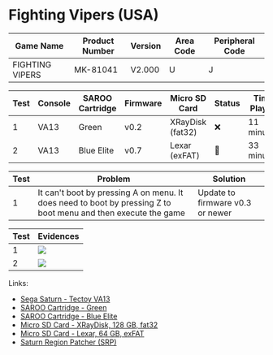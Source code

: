 # Fighting Vipers (USA)

| Game Name       | Product Number | Version | Area Code | Peripheral Code |
| --------------- | -------------- | ------- | --------- | --------------- |
| FIGHTING VIPERS | MK-81041       | V2.000  | U         | J               |

| Test | Console | SAROO Cartridge | Firmware | Micro SD Card    | Status | Time Played |
| ---- | ------- | --------------- | -------- | ---------------- | ------ | ----------- |
| 1    | VA13    | Green           | v0.2     | XRayDisk (fat32) | :x:    | 11 minutes  |
| 2    | VA13    | Blue Elite      | v0.7     | Lexar (exFAT)    | :100:  | 33 minutes  |

| Test | Problem                                                                                                        | Solution                         |
| ---- | -------------------------------------------------------------------------------------------------------------- | -------------------------------- |
| 1    | It can't boot by pressing A on menu. It does need to boot by pressing Z to boot menu and then execute the game | Update to firmware v0.3 or newer |

| Test | Evidences                                                                                        |
| ---- | ------------------------------------------------------------------------------------------------ |
| 1    | [![](https://img.youtube.com/vi/dDIFiXCn5p8/0.jpg)](https://www.youtube.com/watch?v=dDIFiXCn5p8) |
| 2    | [![](https://img.youtube.com/vi/p_VfRmk7ZZI/0.jpg)](https://www.youtube.com/watch?v=p_VfRmk7ZZI) |

Links:

- [Sega Saturn - Tectoy VA13](../../../../Info/Consoles/VA13/README.md)
- [SAROO Cartridge - Green](../../../../Info/Cartridges/RetroGameParadiseStore/1.32F/README.md)
- [SAROO Cartridge - Blue Elite](../../../../Info/Cartridges/GuangzhouSanStarOnlineShop/1.6/README.md)
- [Micro SD Card - XRayDisk, 128 GB, fat32](../../../../Info/SdCards/XRayDisk/128GB/fat32/README.md)
- [Micro SD Card - Lexar, 64 GB, exFAT](../../../../Info/SdCards/Lexar/64GB/exfat/README.md)
- [Saturn Region Patcher (SRP)](https://segaxtreme.net/resources/saturn-region-patcher.81/download)
